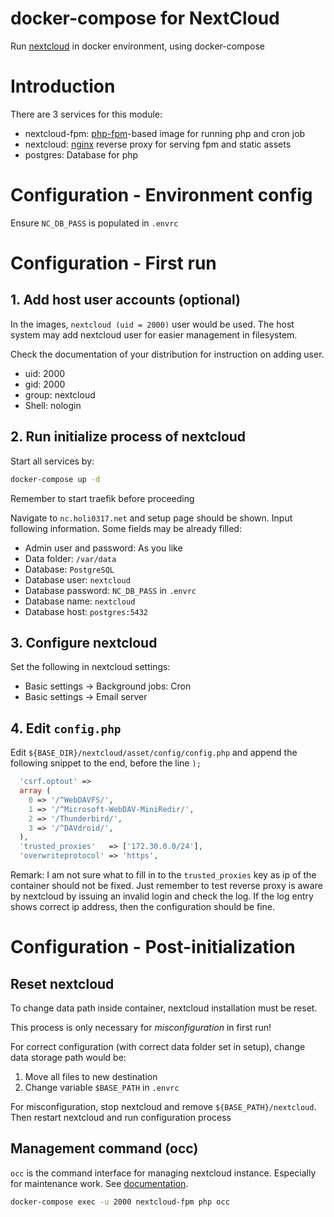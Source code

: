 # docker-compose for NextCloud

Run [nextcloud] in docker environment, using docker-compose

[nextcloud]: https://nextcloud.com/

# Introduction

There are 3 services for this module:

- nextcloud-fpm: [php-fpm]-based image for running php and cron job
- nextcloud: [nginx] reverse proxy for serving fpm and static assets
- postgres: Database for php

[php-fpm]: https://hub.docker.com/\_/php/
[nginx]: https://hub.docker.com/\_/nginx

# Configuration - Environment config

Ensure `NC_DB_PASS` is populated in `.envrc`

# Configuration - First run

## 1. Add host user accounts (optional)

In the images, `nextcloud (uid = 2000)` user would be used.
The host system may add nextcloud user for easier management in filesystem.

Check the documentation of your distribution for instruction on adding user.

 - uid: 2000
 - gid: 2000
 - group: nextcloud
 - Shell: nologin

## 2. Run initialize process of nextcloud

Start all services by:

```bash
docker-compose up -d
```

Remember to start traefik before proceeding

Navigate to `nc.holi0317.net` and setup page should be shown. Input following 
information. Some fields may be already filled:

 - Admin user and password: As you like
 - Data folder: `/var/data`
 - Database: `PostgreSQL`
 - Database user: `nextcloud`
 - Database password: `NC_DB_PASS` in `.envrc`
 - Database name: `nextcloud`
 - Database host: `postgres:5432`

## 3. Configure nextcloud

Set the following in nextcloud settings:

 - Basic settings -> Background jobs: Cron
 - Basic settings -> Email server

## 4. Edit `config.php`

Edit `${BASE_DIR}/nextcloud/asset/config/config.php` and append the following 
snippet to the end, before the line `);`

```php
  'csrf.optout' =>
  array (
    0 => '/^WebDAVFS/',
    1 => '/^Microsoft-WebDAV-MiniRedir/',
    2 => '/Thunderbird/',
    3 => '/^DAVdroid/',
  ),
  'trusted_proxies'   => ['172.30.0.0/24'],
  'overwriteprotocol' => 'https',
```

Remark: I am not sure what to fill in to the `trusted_proxies` key as ip of the 
container should not be fixed.
Just remember to test reverse proxy is aware by nextcloud by issuing an invalid login and check the log.
If the log entry shows correct ip address, then the configuration should be fine.

# Configuration - Post-initialization

## Reset nextcloud

To change data path inside container, nextcloud installation must be reset.

This process is only necessary for *misconfiguration* in first run!

For correct configuration (with correct data folder set in setup), change data 
storage path would be:

1. Move all files to new destination
2. Change variable `$BASE_PATH` in `.envrc`

For misconfiguration, stop nextcloud and remove `${BASE_PATH}/nextcloud`. Then 
restart nextcloud and run configuration process

## Management command (occ)

`occ` is the command interface for managing nextcloud instance. Especially for 
maintenance work.
See [documentation](https://docs.nextcloud.com/server/13/admin_manual/configuration_server/occ_command.html).

```bash
docker-compose exec -u 2000 nextcloud-fpm php occ
```
